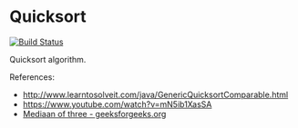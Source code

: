 # Quicksort

[![Build Status](https://travis-ci.org/jeffreyvr/Quicksort.svg?branch=master)](https://travis-ci.org/jeffreyvr/Quicksort)

Quicksort algorithm.

References:
- http://www.learntosolveit.com/java/GenericQuicksortComparable.html
- https://www.youtube.com/watch?v=mN5ib1XasSA
- [Mediaan of three - geeksforgeeks.org](https://www.geeksforgeeks.org/middle-of-three-using-minimum-comparisons/)